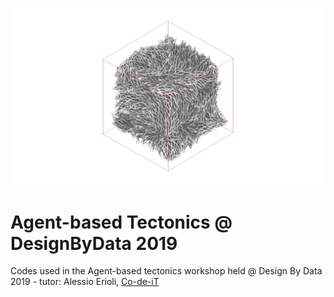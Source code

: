 ![Agent Based Tectonics](https://raw.githubusercontent.com/Co-de-iT/DesignByData_EPC_2019/master/workshop/%40%20images/test_04.jpg)

# Agent-based Tectonics @ DesignByData 2019  
  
Codes used in the Agent-based tectonics workshop held @ Design By Data 2019 - tutor: Alessio Erioli, [Co-de-iT](https://www.co-de-it.com)